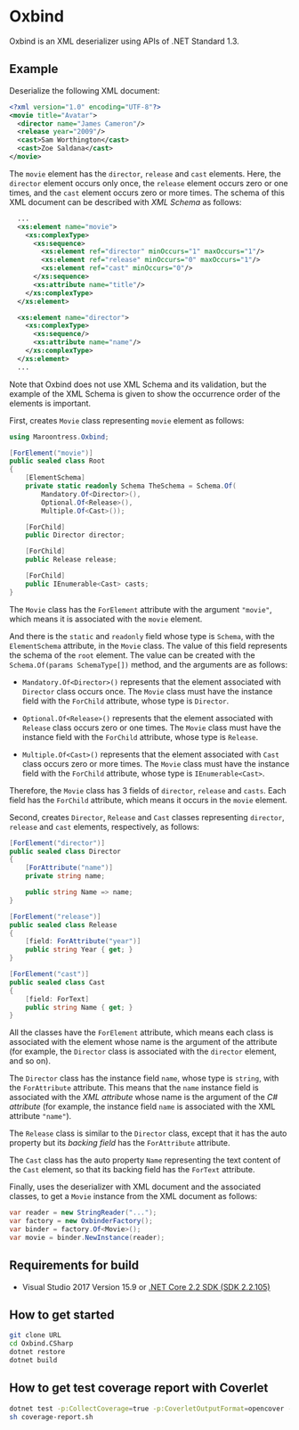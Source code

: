 # Oxbind

Oxbind is an XML deserializer using APIs of .NET Standard 1.3.

## Example

Deserialize the following XML document:

```xml
<?xml version="1.0" encoding="UTF-8"?>
<movie title="Avatar">
  <director name="James Cameron"/>
  <release year="2009"/>
  <cast>Sam Worthington</cast>
  <cast>Zoe Saldana</cast>
</movie>
```

The `movie` element has the `director`, `release` and `cast` elements.
Here, the `director` element occurs only once,
the `release` element occurs zero or one times,
and the `cast` element occurs zero or more times.
The schema of this XML document can be described with _XML Schema_ as follows:

```xsd
  ...
  <xs:element name="movie">
    <xs:complexType>
      <xs:sequence>
        <xs:element ref="director" minOccurs="1" maxOccurs="1"/>
        <xs:element ref="release" minOccurs="0" maxOccurs="1"/>
        <xs:element ref="cast" minOccurs="0"/>
      </xs:sequence>
      <xs:attribute name="title"/>
    </xs:complexType>
  </xs:element>

  <xs:element name="director">
    <xs:complexType>
      <xs:sequence/>
      <xs:attribute name="name"/>
    </xs:complexType>
  </xs:element>
  ...
```

Note that Oxbind does not use XML Schema and its validation, but the example
of the XML Schema is given to show the occurrence order of the elements is
important.

First, creates `Movie` class representing `movie` element as follows:

```csharp
using Maroontress.Oxbind;

[ForElement("movie")]
public sealed class Root
{
    [ElementSchema]
    private static readonly Schema TheSchema = Schema.Of(
        Mandatory.Of<Director>(),
        Optional.Of<Release>(),
        Multiple.Of<Cast>());

    [ForChild]
    public Director director;

    [ForChild]
    public Release release;

    [ForChild]
    public IEnumerable<Cast> casts;
}
```

The `Movie` class has the `ForElement` attribute with the argument `"movie"`,
which means it is associated with the `movie` element.

And there is the `static` and `readonly` field whose type is `Schema`,
with the `ElementSchema` attribute, in the `Movie` class.
The value of this field represents the schema of the `root` element.
The value can be created with the `Schema.Of(params SchemaType[])` method,
and the arguments are as follows:

- `Mandatory.Of<Director>()` represents that the element associated with
  `Director` class occurs once. The `Movie` class must have the instance
  field with the `ForChild` attribute, whose type is `Director`.

- `Optional.Of<Release>()` represents that the element associated with
  `Release` class occurs zero or one times. The `Movie` class must have the
  instance field with the `ForChild` attribute, whose type is `Release`.

- `Multiple.Of<Cast>()` represents that the element associated with `Cast`
  class occurs zero or more times. The `Movie` class must have the instance
  field with the `ForChild` attribute, whose type is `IEnumerable<Cast>`.

Therefore, the `Movie` class has 3 fields of `director`, `release` and
`casts`.
Each field has the `ForChild` attribute, which means it occurs in the
`movie` element.

Second, creates `Director`, `Release` and `Cast` classes
representing `director`, `release` and `cast` elements, respectively,
as follows:

```csharp
[ForElement("director")]
public sealed class Director
{
    [ForAttribute("name")]
    private string name;

    public string Name => name;
}

[ForElement("release")]
public sealed class Release
{
    [field: ForAttribute("year")]
    public string Year { get; }
}

[ForElement("cast")]
public sealed class Cast
{
    [field: ForText]
    public string Name { get; }
}
```

All the classes have the `ForElement` attribute,
which means each class is associated with the element
whose name is the argument of the attribute (for example,
the `Director` class is associated with the `director` element, and so on).

The `Director` class has the instance field `name`, whose type is `string`,
with the `ForAttribute` attribute.
This means that the `name` instance field is
associated with the _XML attribute_
whose name is the argument of the _C# attribute_
(for example, the instance field `name` is associated with the XML attribute
 `"name"`).

The `Release` class is similar to the `Director` class, except that
it has the auto property but its _backing field_ has the `ForAttribute`
attribute.

The `Cast` class has the auto property `Name` representing
the text content of the `Cast` element,
so that its backing field has the `ForText` attribute.

Finally, uses the deserializer with XML document and the associated classes,
to get a `Movie` instance from the XML document as follows:

```csharp
var reader = new StringReader("...");
var factory = new OxbinderFactory();
var binder = factory.Of<Movie>();
var movie = binder.NewInstance(reader);
```

## Requirements for build

- Visual Studio 2017 Version 15.9
  or [.NET Core 2.2 SDK (SDK 2.2.105)][dotnet-core-sdk]

## How to get started

```bash
git clone URL
cd Oxbind.CSharp
dotnet restore
dotnet build
```

## How to get test coverage report with Coverlet

```bash
dotnet test -p:CollectCoverage=true -p:CoverletOutputFormat=opencover --no-build Oxbind.Test
sh coverage-report.sh
```

[dotnet-core-sdk]:
  https://dotnet.microsoft.com/download/thank-you/dotnet-sdk-2.2.105-windows-x64-installer
